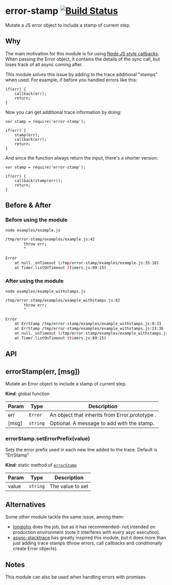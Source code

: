 # error-stamp [![Build Status][ci-img]][ci]
Mutate a JS error object to include a stamp of current step.

[ci-img]:  https://travis-ci.org/pazams/error-stamp.svg
[ci]:      https://travis-ci.org/pazams/error-stamp

## Why 
The main motivation for this module is for using [Node.JS style callbacks](https://nodejs.org/api/errors.html#errors_node_js_style_callbacks). When passing the Error object, it contains the details of the sync call, but loses track of all async coming after. 

This module solves this issue by adding to the trace additional "stamps" when used.
For example, if before you handled errors like this:

```JS
if(err) {
    callback(err);
    return;
}   
```

Now you can get additional trace information by doing:
```JS
var stamp = require('error-stamp');

if(err) {
    stamp(err);
    callback(err);
    return;
}   
```

And since the function always return the input, there's a shorter version:
```JS
var stamp = require('error-stamp');

if(err) {
    callback(stamp(err));
    return;
}   
```

## Before & After

### Before using the module
`node examples/example.js`
```bash
/tmp/error-stamp/examples/example.js:42
        throw err;
        ^

Error
    at null._onTimeout (/tmp/error-stamp/examples/example.js:35:18)
    at Timer.listOnTimeout (timers.js:89:15)
```


### After using the module
`node examples/example_withstamps.js`
```bash
/tmp/error-stamp/examples/example_withstamps.js:42
        throw err;
        ^

Error
    at ErrStamp /tmp/error-stamp/examples/example_withstamps.js:8:33
    at ErrStamp /tmp/error-stamp/examples/example_withstamps.js:23:36
    at null._onTimeout (/tmp/error-stamp/examples/example_withstamps.js:35:18)
    at Timer.listOnTimeout (timers.js:89:15)
```

## API
<a name="errorStamp"></a>

## errorStamp(err, [msg])
Mutate an Error object to include a stamp of current step.

**Kind**: global function  

| Param | Type | Description |
| --- | --- | --- |
| err | <code>Error</code> | An object that inherits from Error.prototype . |
| [msg] | <code>string</code> | Optional. A message to add with the stamp. |

<a name="errorStamp.setErrorPrefix"></a>

### errorStamp.setErrorPrefix(value)
Sets the error prefix used in each new line added to the trace. Default is "ErrStamp"

**Kind**: static method of <code>[errorStamp](#errorStamp)</code>  

| Param | Type | Description |
| --- | --- | --- |
| value | <code>string</code> | The value to set |


## Alternatives
Some other module tackle the same issue, among them:
- [longjohn](https://github.com/mattinsler/longjohn) does the job, but as it has recommended- not intended on production environment (note it interferes with every asyc execution).
- [async-stacktrace](https://github.com/Pita/async-stacktrace) has greatly inspired this module, but it does more than just adding trace stamps (throw errors, call callbacks and conditionally create Error objects).

## Notes
This module can also be used when handling errors with promises.

